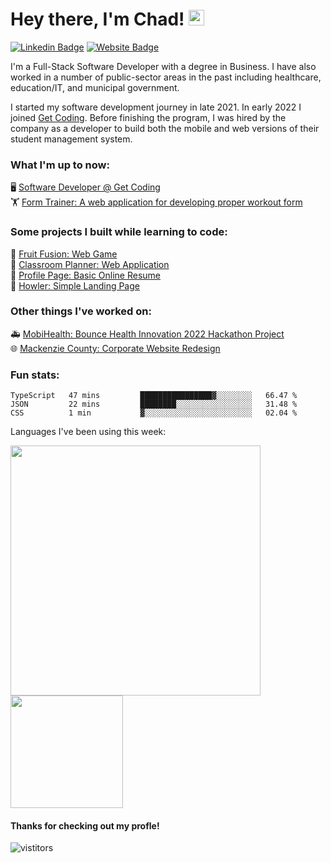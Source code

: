 # Hey there, I'm Chad! <img src="https://media.giphy.com/media/hvRJCLFzcasrR4ia7z/giphy.gif" width="25">

[![Linkedin Badge](https://img.shields.io/badge/-LinkedIn-0e76a8?style=flat-square&logo=Linkedin&logoColor=white)](https://linkedin.com/in/chadmroberts88)
[![Website Badge](https://img.shields.io/badge/Website-3b5998?style=flat-square&logo=google-chrome&logoColor=white)](https://chadroberts.webflow.io)

I'm a Full-Stack Software Developer with a degree in Business. I have also worked in a number of public-sector areas in the past including healthcare, education/IT, and municipal government.

I started my software development journey in late 2021. In early 2022 I joined [Get Coding](https://github.com/getcoding-ca). Before finishing the program, I was hired by the company as a developer to build both the mobile and web versions of their student management system.

### What I'm up to now:

🖥️ [Software Developer @ Get Coding](https://www.getcoding.ca/our-students) <br>
🏋️ [Form Trainer: A web application for developing proper workout form](https://github.com/chadmroberts88/form-fit) <br>

### Some projects I built while learning to code:

🍓 [Fruit Fusion: Web Game](https://chadmroberts88.github.io/fruit-fusion/) <br>
🏫 [Classroom Planner: Web Application](https://chadmroberts88.github.io/classroom-planner/) <br>
💼 [Profile Page: Basic Online Resume](https://chadmroberts88.github.io/profile/) <br>
🐶 [Howler: Simple Landing Page](https://chadmroberts88.github.io/howler/) <br>

### Other things I've worked on:

🚑 [MobiHealth: Bounce Health Innovation 2022 Hackathon Project](https://www.figma.com/proto/BKTAYamEHqateR1RLaUKIn/MobiHealth?node-id=5%3A22&starting-point-node-id=5%3A22) <br>
🌐 [Mackenzie County: Corporate Website Redesign](https://mackenziecounty.com) <br>

### Fun stats:

<!--START_SECTION:waka-->

```text
TypeScript   47 mins         ████████████████▓░░░░░░░░   66.47 %
JSON         22 mins         ████████░░░░░░░░░░░░░░░░░   31.48 %
CSS          1 min           ▓░░░░░░░░░░░░░░░░░░░░░░░░   02.04 %
```

<!--END_SECTION:waka-->

Languages I've been using this week:

<img height="400rem" src="https://wakatime.com/share/@6db8abfc-b4ca-4005-9e0a-30a09f6cc381/193f55c2-694b-4ed1-8b28-12c6cab5c096.svg"/>

<div>
  <img height="180em" src="https://github-readme-stats.vercel.app/api/top-langs/?username=chadmroberts88&exclude_repo=KNN-Image-Classification&show_icons=true&layout=compact&langs_count=8&theme=transparent"/>
</div>

#### Thanks for checking out my profle! 
![vistitors](https://visitor-badge.glitch.me/badge?page_id=chadmroberts88.chadmroberts88)
